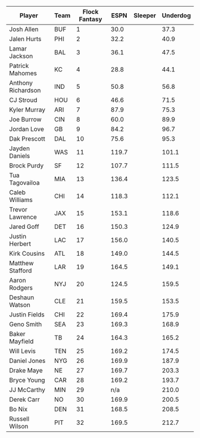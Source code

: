
| Player             | Team | Flock Fantasy | ESPN  | Sleeper | Underdog |
| ------------------ | ---- | ------------- | ----- | ------- | -------- |
| Josh Allen         | BUF  | 1             | 30.0  |         | 37.3     |
| Jalen Hurts        | PHI  | 2             | 32.2  |         | 40.9     |
| Lamar Jackson      | BAL  | 3             | 36.1  |         | 47.5     |
| Patrick Mahomes    | KC   | 4             | 28.8  |         | 44.1     |
| Anthony Richardson | IND  | 5             | 50.8  |         | 56.8     |
| CJ Stroud          | HOU  | 6             | 46.6  |         | 71.5     |
| Kyler Murray       | ARI  | 7             | 87.9  |         | 75.3     |
| Joe Burrow         | CIN  | 8             | 60.0  |         | 89.9     |
| Jordan Love        | GB   | 9             | 84.2  |         | 96.7     |
| Dak Prescott       | DAL  | 10            | 75.6  |         | 95.3     |
| Jayden Daniels     | WAS  | 11            | 119.7 |         | 101.1    |
| Brock Purdy        | SF   | 12            | 107.7 |         | 111.5    |
| Tua Tagovailoa     | MIA  | 13            | 136.4 |         | 123.5    |
| Caleb Williams     | CHI  | 14            | 118.3 |         | 112.1    |
| Trevor Lawrence    | JAX  | 15            | 153.1 |         | 118.6    |
| Jared Goff         | DET  | 16            | 150.3 |         | 124.9    |
| Justin Herbert     | LAC  | 17            | 156.0 |         | 140.5    |
| Kirk Cousins       | ATL  | 18            | 149.0 |         | 144.5    |
| Matthew Stafford   | LAR  | 19            | 164.5 |         | 149.1    |
| Aaron Rodgers      | NYJ  | 20            | 124.5 |         | 159.5    |
| Deshaun Watson     | CLE  | 21            | 159.5 |         | 153.5    |
| Justin Fields      | CHI  | 22            | 169.4 |         | 175.9    |
| Geno Smith         | SEA  | 23            | 169.3 |         | 168.9    |
| Baker Mayfield     | TB   | 24            | 164.3 |         | 165.2    |
| Will Levis         | TEN  | 25            | 169.2 |         | 174.5    |
| Daniel Jones       | NYG  | 26            | 169.9 |         | 187.9    |
| Drake Maye         | NE   | 27            | 169.7 |         | 203.3    |
| Bryce Young        | CAR  | 28            | 169.2 |         | 193.7    |
| JJ McCarthy        | MIN  | 29            | n/a   |         | 210.0    |
| Derek Carr         | NO   | 30            | 169.9 |         | 200.5    |
| Bo Nix             | DEN  | 31            | 168.5 |         | 208.5    |
| Russell Wilson     | PIT  | 32            | 169.5 |         | 212.7    |

